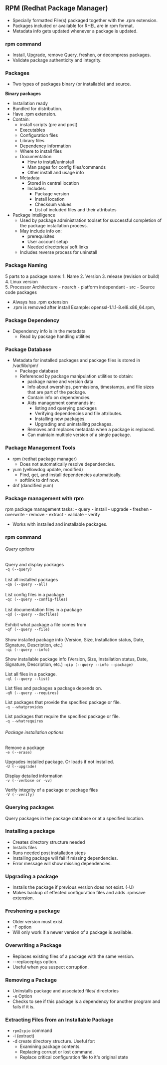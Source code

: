 ## RPM (Redhat Package Manager)
- Specially formatted File(s) packaged together with the .rpm extension. 
- Packages included or available for RHEL are in rpm format.
- Metadata info gets updated whenever a package is updated.

### rpm command
- Install, Upgrade, remove Query, freshen, or decompress packages.
- Validate package authenticity and integrity.

### Packages
- Two types of packages binary (or installable) and source.

**Binary packages**
- Installation ready
- Bundled for distribution.
- Have .rpm extension.
- Contain:
	- install scripts (pre and post)
	- Executables
	- Configuration files
	- Library files
	- Dependency information
	- Where to install files
	- Documentation
		- How to install/uninstall
		- Man pages for config files/commands
		- Other install and usage info
	- Metadata
		- Stored in central location
		- Includes:
			- Package version
			- Install location
			- Checksum values
			- List of included files and their attributes
- Package intelligence
	- Used by package administration toolset for successful completion of the package installation process. 
	- May include info on:
		- prerequisites
		- User account setup
		- Needed directories/ soft links
	- Includes reverse process for uninstall

### Package Naming
5 parts to a package name:
	1. Name
	2. Version
	3. release (revision or build)
	4. Linux version 	
	5. Processor Architecture
		- noarch
			- platform independant
		- src
			- Source code packages
- Always has .rpm extension
- .rpm is removed after install
Example:
	openssl-1.1.1-8.el8.x86_64.rpm,

### Package Dependency
- Dependency info is in the metadata
	- Read by package handling utilities

### Package Database
- Metadata for installed packages and package files is stored in /var/lib/rpm/
	- Package database
	- Referenced by package manipulation utilities to obtain:
		- package name and version data
		- Info about owerships, permissions, timestamps, and file sizes that are part of the package.
		- Contain info on dependencies.
		- Aids management commands in:
			- listing and querying packages
			- Verifying dependencies and file attributes.
			- Installing new packages.
			- Upgrading and uninstalling packages. 
		- Removes and replaces metadata when a package is replaced. 
		- Can maintain multiple version of a single package. 

### Package Management Tools
- rpm (redhat package manager)
	- Does not automatically resolve dependencies.
- yum (yellowdog update, modified)
	- Find, get, and install dependencies automatically.
	- softlink to dnf now.
- dnf (dandified yum)

### Package management with rpm
rpm package management tasks:
	- query
	- install
	- upgrade
	- freshen
	- overwrite
	- remove
	- extract
	- validate
	- verify
- Works with installed and installable packages.

### rpm command
###### Query options
Query and display packages\
`-q (--query)` \
\
List all installed packages\
`-qa (--query --all)`\
\
List config files in a package\
`-qc (--query --config-files)`\
\
List documentation files in a package\
`-qd (--query --docfiles)` \
\
Exhibit what package a file comes from\
`-qf (--query --file)` \
\
Show installed package info (Version, Size, Installation status, Date, Signature, Description, etc.)	
`-qi (--query --info)` 
	
Show installable package info (Version, Size, Installation status, Date, Signature, Description, etc.)
`-qip (--query --info --package)`

List all files in a package.\
`-ql (--query --list)`

List files and packages a package depends on. \
`-qR (--query --requires)`

List packages that provide the specified package or file.\
`-q --whatprovides`

List packages that require the specified package or file.\
`-q --whatrequires`

###### Package installation options
Remove a package\
`-e (--erase)`

Upgrades installed package. Or loads if not installed.\
`-U (--upgrade)`

Display detailed information\
`-v (--verbose or -vv)`

Verify integrity of a package or package files\
`-V (--verify)`

### Querying packages
Query packages in the package database or at a specified location. 

### Installing a package
- Creates directory structure needed
- Installs files
- Runs needed post installation steps
- Installing package will fail if missing dependencies.
- Error message will show missing dependencies.

### Upgrading a package
- Installs the package if previous version does not exist. (-U)
- Makes backup of effected configuration files and adds .rpmsave extension.

### Freshening a package
- Older version must exist. 
- -F option
- Will only work if a newer version of a package is available.

### Overwriting a Package
- Replaces existing files of a package with the same version.
- --replacepkgs option.
- Useful when you suspect corruption.

### Removing a Package
- Uninstalls package and associated files/ directories
- -e Option
- Checks to see if this package is a dependency for another program and fails if it is. 

### Extracting Files from an Installable Package
- `rpm2cpio` command
- -i (extract)
- -d create directory structure.
Useful for:
	- Examining package contents.
	- Replacing corrupt or lost command.
	- Replace critical configuration file to it's original state

